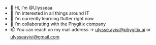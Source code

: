 - 👋 Hi, I’m @Ulysseaa
- 👀 I’m interested in all things around IT
- 🌱 I’m currently learning flutter right now
- 💞️ I’m collaborating with the Phygitix company
- 📫 You can reach on my mail address -> ulysse.ayivi@phygitix.ai or ulysseayivi@gmail.com

<!---
Ulysseaa/Ulysseaa is a ✨ special ✨ repository because its `README.md` (this file) appears on your GitHub profile.
You can click the Preview link to take a look at your changes.
--->
